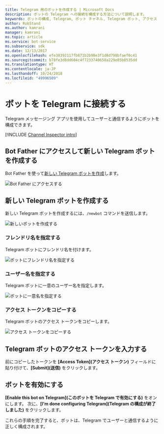 ```yaml
---
title: Telegram 用のボットを作成する | Microsoft Docs
description: ボットの Telegram への接続を構成する方法について説明します。
keywords: ボットの構成, Telegram, ボット チャネル, Telegram ボット, アクセス トークン
author: RobStand
ms.author: kamrani
manager: kamrani
ms.topic: article
ms.service: bot-service
ms.subservice: sdk
ms.date: 12/13/2017
ms.openlocfilehash: efe38392117fb871b2b98e3f1d8d798bfaef0c41
ms.sourcegitcommit: b78fe3d8dd604c4f7233740658a229e85b8535dd
ms.translationtype: HT
ms.contentlocale: ja-JP
ms.lasthandoff: 10/24/2018
ms.locfileid: "49996509"
---
```

# <a name="connect-a-bot-to-telegram"></a>ボットを Telegram に接続する

Telegram メッセージング アプリを使用してユーザーと通信するようにボットを構成できます。

[!INCLUDE [Channel Inspector intro](~/includes/snippet-channel-inspector.md)]

## <a name="visit-the-bot-father-to-create-a-new-telegram-bot"></a>Bot Father にアクセスして新しい Telegram ボットを作成する

Bot Father を使って<a href="https://telegram.me/botfather" target="_blank">新しい Telegram ボットを作成</a>します。

![Bot Father にアクセスする](~/media/channels/tg-StepVisitBotFather.png)

## <a name="create-a-new-telegram-bot"></a>新しい Telegram ボットを作成する
新しい Telegram ボットを作成するには、`/newbot` コマンドを送信します。

![新しいボットを作成する](~/media/channels/tg-StepNewBot.png)

### <a name="specify-a-friendly-name"></a>フレンドリ名を指定する

Telegram ボットにフレンドリ名を付けます。

![ボットにフレンドリ名を指定する](~/media/channels/tg-StepNameBot.png)

### <a name="specify-a-username"></a>ユーザー名を指定する

Telegram ボットに一意のユーザー名を指定します。

![ボットに一意名を指定する](~/media/channels/tg-StepUsername.png)

### <a name="copy-the-access-token"></a>アクセス トークンをコピーする

Telegram ボットのアクセス トークンをコピーします。

![アクセス トークンをコピーする](~/media/channels/tg-StepBotCreated.png)

## <a name="enter-the-telegram-bots-access-token"></a>Telegram ボットのアクセス トークンを入力する

前にコピーしたトークンを **[Access Token]\(アクセス トークン\)** フィールドに貼り付けて、**[Submit]\(送信\)** をクリックします。

## <a name="enable-the-bot"></a>ボットを有効にする
**[Enable this bot on Telegram]\(このボットを Telegram で有効にする\)** をオンにします。 次に、**[I'm done configuring Telegram]\(Telegram の構成が終了しました\)** をクリックします。

これらの手順を完了すると、ボットは、Telegram でユーザーと通信するように正しく構成されます。
